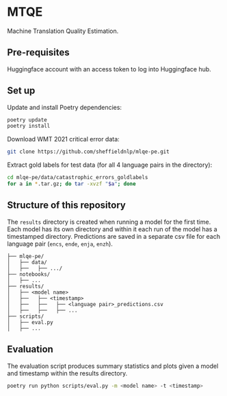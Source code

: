 # MTQE

Machine Translation Quality Estimation.

## Pre-requisites

Huggingface account with an access token to log into Huggingface hub. 

## Set up

Update and install Poetry dependencies:

```bash
poetry update
poetry install
```

Download WMT 2021 critical error data:

```bash
git clone https://github.com/sheffieldnlp/mlqe-pe.git
```

Extract gold labels for test data (for all 4 language pairs in the directory):

```bash
cd mlqe-pe/data/catastrophic_errors_goldlabels
for a in *.tar.gz; do tar -xvzf "$a"; done
```

## Structure of this repository

The `results` directory is created when running a model for the first time. Each model has its own directory and within it each run of the model has a timestamped directory. Predictions are saved in a separate csv file for each language pair (`encs`, `ende`, `enja`, `enzh`).

```
├── mlqe-pe/
│   ├── data/
│   ├──   ├── .../
├── notebooks/
│   ├── ...
├── results/
│   ├── <model name>
│   ├──   ├── <timestamp>
│   ├──   ├──   ├── <language pair>_predictions.csv
│   ├──   ├──   ├── ...
├── scripts/
│   ├── eval.py
│   ├── ...
```

## Evaluation

The evaluation script produces summary statistics and plots given a model and timestamp within the results directory.

```bash
poetry run python scripts/eval.py -m <model name> -t <timestamp>
```